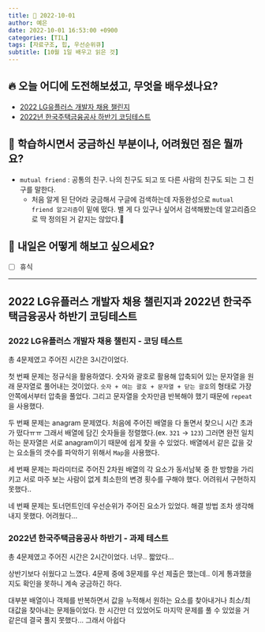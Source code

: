 ```yaml
---
title: 📸 2022-10-01
author: 예은
date: 2022-10-01 16:53:00 +0900
categories: [TIL]
tags: [자료구조, 힙, 우선순위큐]
subtitle: [10월 1일 배우고 읽은 것]
---
```


## 🔥 오늘 어디에 도전해보셨고, 무엇을 배우셨나요?

- [2022 LG유플러스 개발자 채용 챌린지](https://career.programmers.co.kr/competitions/2792)
- [2022년 한국주택금융공사 하반기 코딩테스트](https://hf2.saramin.co.kr/service/hf2/2517/applicant/pass/pass_result.asp)

## 🌊 학습하시면서 궁금하신 부분이나, 어려웠던 점은 뭘까요?

- `mutual friend` : 공통의 친구. 나의 친구도 되고 또 다른 사람의 친구도 되는 그 친구를 말한다.
  - 처음 알게 된 단어라 궁금해서 구글에 검색하는데 자동완성으로 `mutual friend 알고리즘`이 밑에 떴다. 별 게 다 있구나 싶어서 검색해봤는데 알고리즘으로 딱 정의된 거 같지는 않았다.🤔

## 🌟 내일은 어떻게 해보고 싶으세요?

- [ ] 휴식

---

## 2022 LG유플러스 개발자 채용 챌린지과 2022년 한국주택금융공사 하반기 코딩테스트

### 2022 LG유플러스 개발자 채용 챌린지 - 코딩 테스트

총 4문제였고 주어진 시간은 3시간이었다.

첫 번째 문제는 정규식을 활용하였다. 숫자와 괄호로 활용해 압축되어 있는 문자열을 원래 문자열로 풀어내는 것이었다. `숫자 + 여는 괄호 + 문자열 + 닫는 괄호`의 형태로 가장 안쪽에서부터 압축을 풀었다. 그리고 문자열을 숫자만큼 반복해야 했기 때문에 `repeat`을 사용했다.

두 번째 문제는 anagram 문제였다. 처음에 주어진 배열을 다 돌면서 찾으니 시간 초과가 떴다ㅠㅠ 그래서 배열에 담긴 숫자들을 정렬했다.(ex. `321` -> `123`) 그러면 완전 일치하는 문자열은 서로 anagram이기 때문에 쉽게 찾을 수 있었다. 배열에서 같은 값을 갖는 요소들의 갯수를 파악하기 위해서 `Map`을 사용했다.

세 번째 문제는 파라미터로 주어진 2차원 배열의 각 요소가 동서남북 중 한 방향을 가리키고 서로 마주 보는 사람이 없게 최소한의 변경 횟수를 구해야 했다. 어려워서 구현하지 못했다..

네 번째 문제는 토너먼트인데 우선순위가 주어진 요소가 있었다. 해결 방법 조차 생각해내지 못했다. 어려웠다...

### 2022년 한국주택금융공사 하반기 - 과제 테스트

총 4문제였고 주어진 시간은 2시간이었다. 너무.. 짧았다...

상반기보다 쉬웠다고 느꼈다. 4문제 중에 3문제를 우선 제출은 했는데.. 이게 통과했을지도 확인을 못하니 계속 궁금하긴 하다.

대부분 배열이나 객체를 반복하면서 값을 누적해서 원하는 요소를 찾아내거나 최소/최대값을 찾아내는 문제들이었다. 한 시간만 더 있었어도 마지막 문제를 풀 수 있었을 거 같은데 결국 풀지 못했다... 그래서 아쉽다

